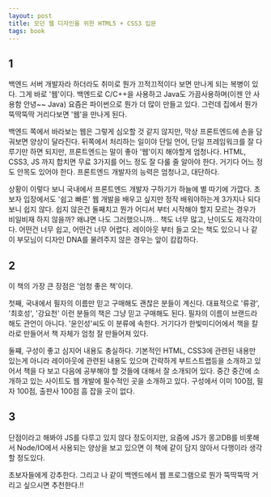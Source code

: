 ```yaml
---
layout: post
title: 모던 웹 디자인을 위한 HTML5 + CSS3 입문
tags: book
---
```


## 1

백엔드 서버 개발자라 하더라도 취미로 뭔가 끄적끄적이다 보면 만나게 되는 복병이 있다. 그게 바로 '웹'이다. 백엔드로 C/C++을 사용하고 Java도 가끔사용하며(이젠 안 사용함 안녕~~ Java) 요즘은 파이썬으로 뭔가 더 많이 만들고 있다. 그런데 집에서 뭔가 뚝딱뚝딱 거리다보면 '웹'을 만나게 된다.


백엔드 쪽에서 바라보는 웹은 그렇게 심오할 것 같지 않지만, 막상 프론트엔드에 손을 담궈보면 양상이 달라진다. 뒤쪽에서 처리하는 일이야  단일 언어, 단일 프레임워크를 잘 다루기만 하면 되지만, 프론트엔드는 말이 좋아 '웹'이지 해야할게 엄청나다. HTML, CSS3, JS 까지 합치면 무료 3가지를 어느 정도 잘 다룰 줄 알아야 한다. 거기다 어느 정도 안목도 있어야 한다. 프론트엔드 개발자의 능력은 엄청나고, 대단하다.


상황이 이렇다 보니 국내에서 프론트엔드 개발자 구하기가 하늘에 별 따기에 가깝다. 초보자 입장에서도 '쉽고 빠른' 웹 개발을 배우고 싶지만 정작 배워야하는게 3가지나 되다보니 쉽지 않다. 쉽지 않은건 둘째치고 뭔가 어디서 부터 시작해야 할지 모르는 경우가 비일비재 하지 않을까? 왜냐면 나도 그러했으니까... 책도 너무 많고, 난이도도 제각각이다. 어떤건 너무 쉽고, 어떤건 너무 어렵다. 레이아웃 부터 들고 오는 책도 있으니 나 같이 부모님이 디자인 DNA를 물려주지 않은 경우는 앞이 캄캄하다.


## 2

이 책의 가장 큰 장점은 '엄청 좋은 책'이다. 


첫째, 국내에서 필자의 이름만 믿고 구매해도 괜찮은 분들이 계신다. 대표적으로 '류광', '최호성', '강요천'  이런 분들의 책은 그냥 믿고 구매해도 된다. 필자의 이름이 브랜드라 해도 관언이 아니다. '윤인성'씨도 이 분류에 속한다. 거기다가 한빛미디어에서 책을 칼라로 만들어서 책 자체가 엄청 잘 만들어져 있다.


둘쨰, 구성이 좋고 심지어 내용도 충실하다. 기본적인 HTML, CSS3에 관련된 내용만 있는게 아니라 레이아웃에 관련된 내용도 있으며 간략하게 부트스트랩등을 소개하고 있어서 책을 다 보고 다음에 공부해야 할 것들에 대해서 잘 소개되어 있다. 중간 중간에 소개하고 있는 사이트도 웹 개발에 필수적인 곳을 소개하고 있다. 구성에서 이미 100점, 필자 100점, 출판사 100점 흠 잡을 곳이 없다.


## 3

단점이라고 해봐야 JS를 다루고 있지 않다 정도이지만, 요즘에 JS가 몽고DB를 비롯해서 Node/IO에서 사용되는 양상을 보고 있으면 이 책에 같이 담지 않아서 다행이라 생각할 정도있다. 


초보자들에게 강추한다. 그리고 나 같이 백엔드에서 웹 프로그램으로 뭔가 뚝딱뚝딱 거리고 싶으시면 추천한다.!!
